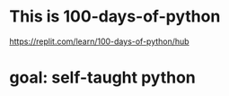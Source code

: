 # This is 100-days-of-python 
https://replit.com/learn/100-days-of-python/hub
# goal: self-taught python 
